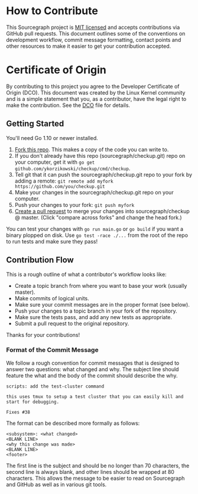 # How to Contribute

This Sourcegraph project is [MIT licensed](LICENSE) and accepts
contributions via GitHub pull requests. This document outlines some of
the conventions on development workflow, commit message formatting,
contact points and other resources to make it easier to get your
contribution accepted.

# Certificate of Origin

By contributing to this project you agree to the Developer Certificate of Origin
(DCO). This document was created by the Linux Kernel community and is a simple
statement that you, as a contributor, have the legal right to make the
contribution. See the [DCO](DCO) file for details.

## Getting Started

You'll need Go 1.10 or newer installed.

1. [Fork this repo](https://github.com/ykorzikowski/checkup). This makes a copy of the code you can write to.
2. If you don't already have this repo (sourcegraph/checkup.git) repo on your computer, get it with `go get github.com/ykorzikowski/checkup/cmd/checkup`.
3. Tell git that it can push the sourcegraph/checkup.git repo to your fork by adding a remote: `git remote add myfork https://github.com/you/checkup.git`
4. Make your changes in the sourcegraph/checkup.git repo on your computer.
5. Push your changes to your fork: `git push myfork`
6. [Create a pull request](https://github.com/ykorzikowski/checkup/pull/new/master) to merge your changes into sourcegraph/checkup @ master. (Click "compare across forks" and change the head fork.)

You can test your changes with `go run main.go` or `go build` if you want a binary plopped on disk. Use `go test -race ./...` from the root of the repo to run tests and make sure they pass!


## Contribution Flow

This is a rough outline of what a contributor's workflow looks like:

- Create a topic branch from where you want to base your work (usually master).
- Make commits of logical units.
- Make sure your commit messages are in the proper format (see below).
- Push your changes to a topic branch in your fork of the repository.
- Make sure the tests pass, and add any new tests as appropriate.
- Submit a pull request to the original repository.

Thanks for your contributions!

### Format of the Commit Message

We follow a rough convention for commit messages that is designed to answer two
questions: what changed and why. The subject line should feature the what and
the body of the commit should describe the why.

```
scripts: add the test-cluster command

this uses tmux to setup a test cluster that you can easily kill and
start for debugging.

Fixes #38
```

The format can be described more formally as follows:

```
<subsystem>: <what changed>
<BLANK LINE>
<why this change was made>
<BLANK LINE>
<footer>
```

The first line is the subject and should be no longer than 70 characters, the
second line is always blank, and other lines should be wrapped at 80 characters.
This allows the message to be easier to read on Sourcegraph and GitHub as well
as in various git tools.

